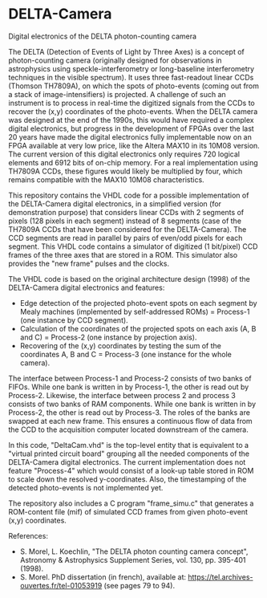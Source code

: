 # DELTA-Camera
Digital electronics of the DELTA photon-counting camera

The DELTA (Detection of Events of Light by Three Axes) is a concept of photon-counting camera (originally designed for observations in astrophysics using speckle-interferometry or long-baseline interferometry techniques in the visible spectrum). It uses three fast-readout linear CCDs (Thomson TH7809A), on which the spots of photo-events (coming out from a stack of image-intensifiers) is projected. A challenge of such an instrument is to process in real-time the digitized signals from the CCDs to recover the (x,y) coordinates of the photo-events. When the DELTA camera was designed at the end of the 1990s, this would have required a complex digital electronics, but progress in the development of FPGAs over the last 20 years have made the digital electronics fully implementable now on an FPGA available at very low price, like the Altera MAX10 in its 10M08 version. The current version of this digital electronics only requires 720 logical elements and 6912 bits of on-chip memory. For a real implementation using TH7809A CCDs, these figures would likely be multiplied by four, which remains compatible with the MAX10 10M08 characteristics.

This repository contains the VHDL code for a possible implementation of the DELTA-Camera digital electronics, in a simplified version (for demonstration purpose) that considers linear CCDs with 2 segments of pixels (128 pixels in each segment) instead of 8 segments (case of the TH7809A CCDs that have been considered for the DELTA-Camera). The CCD segments are read in parallel by pairs of even/odd pixels for each segment. This VHDL code contains a simulator of digitized (1 bit/pixel) CCD frames of the three axes that are stored in a ROM. This simulator also provides the "new frame" pulses and the clocks.

The VHDL code is based on the original architecture design (1998) of the DELTA-Camera digital electronics and features:
* Edge detection of the projected photo-event spots on each segment by Mealy machines (implemented by self-addressed ROMs) = Process-1 (one instance by CCD segment).
* Calculation of the coordinates of the projected spots on each axis (A, B and C) = Process-2 (one instance by projection axis).
* Recovering of the (x,y) coordinates by testing the sum of the coordinates A, B and C = Process-3 (one instance for the whole camera).

The interface between Process-1 and Process-2 consists of two banks of FIFOs. While one bank is written in by Process-1, the other is read out by Process-2. Likewise, the interface between process 2 and process 3 consists of two banks of RAM components. While one bank is written in by Process-2, the other is read out by Process-3. The roles of the banks are swapped at each new frame. This ensures a continuous flow of data from the CCD to the acquisition computer located downstream of the camera.

In this code, "DeltaCam.vhd" is the top-level entity that is equivalent to a "virtual printed circuit board" grouping all the needed components of the DELTA-Camera digital electronics. The current implementation does not feature "Process-4" which would consist of a look-up table stored in ROM to scale down the resolved y-coordinates. Also, the timestamping of the detected photo-events is not implemented yet.

The repository also includes a C program "frame_simu.c" that generates a ROM-content file (mif) of simulated CCD frames from given photo-event (x,y) coordinates.

References:
* S. Morel, L. Koechlin, "The DELTA photon counting camera concept", Astronomy & Astrophysics Supplement Series, vol. 130, pp. 395-401 (1998). 
* S. Morel. PhD dissertation (in french), available at: https://tel.archives-ouvertes.fr/tel-01053919 (see pages 79 to 94).

